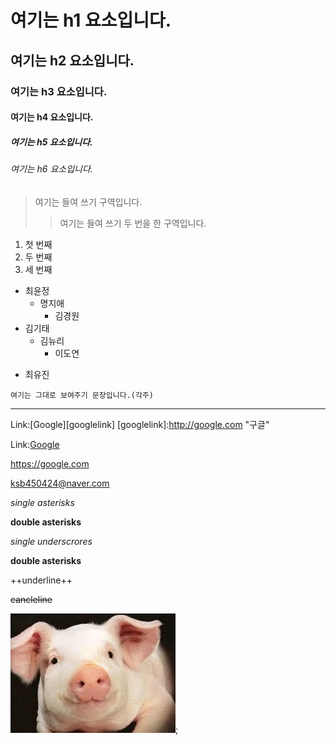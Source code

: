 # 여기는 h1 요소입니다.
## 여기는 h2 요소입니다.
### 여기는 h3 요소입니다.
#### 여기는 h4 요소입니다.
##### 여기는 h5 요소입니다.
###### 여기는 h6 요소입니다.

> 여기는 들여 쓰기 구역입니다.
> > 여기는 들여  쓰기 두 번을 한 구역입니다.

1. 첫 번째
2. 두 번째
3. 세 번째

* 최윤정
  * 명지애
    * 김경원
* 김기태
  * 김뉴리
    * 이도연
- 최유진


```
여기는 그대로 보여주기 문장입니다.(각주)
```


-----------------------------------------------------
<!-- a태그 -->

 Link:[Google][googlelink]
 [googlelink]:http://google.com "구글"
 
 Link:[Google](https://google.com, "구글")
 
 <https://google.com>
 
 <ksb450424@naver.com>
 
<!-- 띄어쓰기 주의 -->
 *single asterisks*
 
 **double asterisks** 
 
 _single underscrores_
 
 __double asterisks__
 
 ++underline++
 
 ~~cancleline~~
 
 ![최윤정](img0.jpg);
 
 
 
 
 
 
 